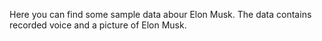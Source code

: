 Here you can find some sample data abour Elon Musk. The data contains recorded voice and a picture of Elon Musk.
